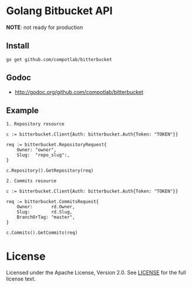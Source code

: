 # Golang Bitbucket API

**NOTE**: not ready for production

## Install

```
go get github.com/compotlab/bitterbucket
```

## Godoc

- <http://godoc.org/github.com/compotlab/bitterbucket>
 
## Example
 
    1. Repository resource

```
c := bitterbucket.Client{Auth: bitterbucket.Auth{Token: "TOKEN"}}

req := bitterbucket.RepositoryRequest{
    Owner: "owner",
    Slug:  "repo_slug":,
}

c.Repository().GetRepository(req)
```

    2. Commits resource

```
c := bitterbucket.Client{Auth: bitterbucket.Auth{Token: "TOKEN"}}

req := bitterbucket.CommitsRequest{
    Owner:       rd.Owner,
    Slug:        rd.Slug,
    BranchOrTag: "master",
}

c.Commits().GetCommits(req)
```

License
===
Licensed under the Apache License, Version 2.0. See [LICENSE](https://github.com/compotlab/bitterbucket/blob/master/LICENSE) for the full license text.